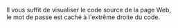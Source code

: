 Il vous suffit de visualiser le code source de la page Web,  
le mot de passe est caché à l'extrême droite du code.